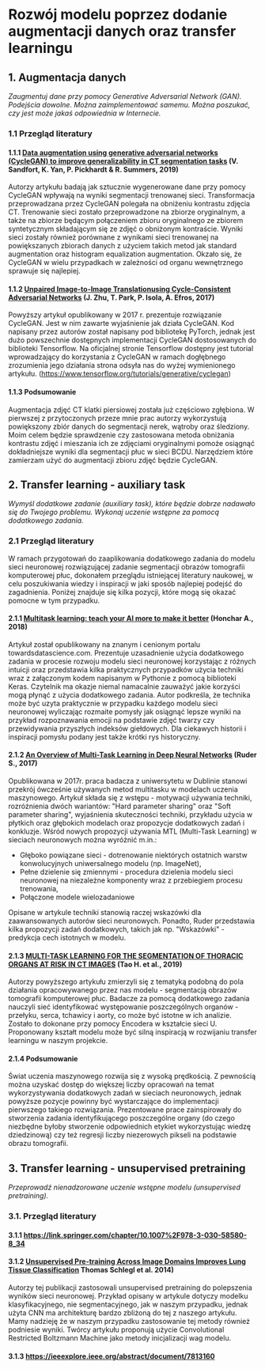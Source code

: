 # Rozwój modelu poprzez dodanie augmentacji danych oraz transfer learningu

## 1. Augmentacja danych

_Zaugmentuj dane przy pomocy Generative Adversarial Network (GAN). Podejścia dowolne. Można zaimplementować samemu. Można poszukać, czy jest może jakaś odpowiednia w Internecie._

### 1.1 Przegląd literatury
#### 1.1.1 [Data augmentation using generative adversarial networks (CycleGAN) to improve generalizability in CT segmentation tasks](https://www.nature.com/articles/s41598-019-52737-x) (V. Sandfort, K. Yan, P. Pickhardt & R. Summers, 2019)

Autorzy artykułu badają jak sztucznie wygenerowane dane przy pomocy CycleGAN wpływają na wyniki segmentacji trenowanej sieci. Transformacja przeprowadzana przez CycleGAN polegała na obniżeniu kontrastu zdjęcia CT. Trenowanie sieci zostało przeprowadzone na zbiorze oryginalnym, a także na zbiorze będącym połączeniem zbioru oryginalnego ze zbiorem syntetycznym składającym się ze zdjęć o obniżonym kontraście. Wyniki sieci zostały również porównane z wynikami sieci trenowanej na powiększanych zbiorach danych z użyciem takich metod jak standard augmentation oraz histogram equalization augmentation. Okzało się, że CycleGAN w wielu przypadkach w zależności od organu wewnętrznego sprawuje się najlepiej.

#### 1.1.2 [Unpaired Image-to-Image Translationusing Cycle-Consistent Adversarial Networks](https://arxiv.org/pdf/1703.10593.pdf) (J. Zhu, T. Park, P. Isola, A. Efros, 2017) 

Powyższy artykuł opublikowany w 2017 r. prezentuje rozwiązanie CycleGAN. Jest w nim zawarte wyjaśnienie jak działa CycleGAN. Kod napisany przez autorów został napisany pod bibliotekę PyTorch, jednak jest dużo powszechnie dostępnych implementacji CycleGAN dostosowanych do biblioteki Tensorflow.
Na oficjalnej stronie Tensorflow dostępny jest tutorial wprowadzający do korzystania z CycleGAN w ramach dogłębnego zrozumienia jego działania strona odsyła nas do wyżej wymienionego artykułu. (https://www.tensorflow.org/tutorials/generative/cyclegan)

#### 1.1.3 Podsumowanie

Augmentacja zdjęć CT klatki piersiowej została już częściowo zgłębiona. W pierwszej z przytoczonych przeze mnie prac autorzy wykorzystują powiększony zbiór danych do segmentacji nerek, wątroby oraz śledziony. Moim celem będzie sprawdzenie czy zastosowana metoda obniżania kontrastu zdjęć i mieszania ich ze zdjęciami oryginalnymi pomoże osiągnąć dokładniejsze wyniki dla segmentacji płuc w sieci BCDU. 
Narzędziem które zamierzam użyć do augmentacji zbioru zdjęć będzie CycleGAN.

## 2. Transfer learning - auxiliary task

_Wymyśl dodatkowe zadanie (auxiliary task), które będzie dobrze nadawało się do Twojego problemu. Wykonaj uczenie wstępne za pomocą dodatkowego zadania._

### 2.1 Przegląd literatury
W ramach przygotowań do zaaplikowania dodatkowego zadania do modelu sieci neuronowej rozwiązującej zadanie segmentacji obrazów tomografii komputerowej płuc, dokonałem przeglądu istniejącej literatury naukowej, w celu poszukiwania wiedzy i inspiracji w jaki sposób najlepiej podejść do zagadnienia. Poniżej znajduje się kilka pozycji, które mogą się okazać pomocne w tym przypadku.

#### 2.1.1 [Multitask learning: teach your AI more to make it better](https://towardsdatascience.com/multitask-learning-teach-your-ai-more-to-make-it-better-dde116c2cd40) (Honchar A., 2018)

Artykuł został opublikowany na znanym i cenionym portalu towardsdatascience.com. Prezentuje uzasadnienie użycia dodatkowego zadania w procesie rozwoju modelu sieci neuronowej korzystając z różnych intuicji oraz przedstawia kilka praktycznych przypadków użycia techniki wraz z załączonym kodem napisanym w Pythonie z pomocą biblioteki Keras. Czytelnik ma okazje niemal namacalnie zauważyć jakie korzyści mogą płynąć z użycia dodatkowego zadania. Autor podkreśla, że technika może być uzyta praktycznie w przypadku każdego modelu sieci neuronowej wyliczając rozmaite pomysły jak osiągnąć lepsze wyniki na przykład rozpoznawania emocji na podstawie zdjęć twarzy czy przewidywania przyszłych indeksów giełdowych. Dla ciekawych historii i inspiracji pomysłu podany jest także krótki rys historyczny.

#### 2.1.2 [An Overview of Multi-Task Learning in Deep Neural Networks](https://arxiv.org/pdf/1706.05098.pdf) (Ruder S., 2017)

Opublikowana w 2017r. praca badacza z uniwersytetu w Dublinie stanowi przekrój ówcześnie używanych metod multitasku w modelach uczenia maszynowego. Artykuł składa się z wstępu - motywacji używania techniki, rozróżnienia dwóch wariantów: "Hard parameter sharing" oraz "Soft parameter sharing", wyjaśnienia skuteczności techniki, przykładu użycia w płytkich oraz głębokich modelach oraz propozycje dodatkowych zadań i konkluzje. Wśród nowych propozycji używania MTL (Multi-Task Learning) w sieciach neuronowych można wyróżnić m.in.:
* Głęboko powiązane sieci - dotrenowanie niektórych ostatnich warstw konwolucyjnych uniwersalnego modelu (np. ImageNet),
* Pełne dzielenie się zmiennymi - procedura dzielenia modelu sieci neuronowej na niezależne komponenty wraz z przebiegiem procesu trenowania,
* Połączone modele wielozadaniowe

Opisane w artykule techniki stanowią raczej wskazówki dla zaawansowanych autorów sieci neuronowych. Ponadto, Ruder przedstawia kilka propozycji zadań dodatkowych, takich jak np. "Wskazówki" - predykcja cech istotnych w modelu.

#### 2.1.3  [MULTI-TASK LEARNING FOR THE SEGMENTATION OF THORACIC ORGANS AT RISK IN CT IMAGES](http://ceur-ws.org/Vol-2349/SegTHOR2019_paper_2.pdf) (Tao H. et al., 2019)

Autorzy powyższego artykułu zmierzyli się z tematyką podobną do pola działania opracowywanego przez nas modelu - segmentacją obrazów tomografii komputerowej płuc. Badacze za pomocą dodatkowego zadania nauczyli sieć identyfikować występowanie poszczególnych organów - przełyku, serca, tchawicy i aorty, co może być istotne w ich analizie. Zostało to dokonane przy pomocy Encodera w kształcie sieci U. Proponowany kształt modelu może być silną inspiracją w rozwijaniu transfer learningu w naszym projekcie.

#### 2.1.4 Podsumowanie

Świat uczenia maszynowego rozwija się z wysoką prędkością. Z pewnością można uzyskać dostęp do większej liczby opracowań na temat wykorzystywania dodatkowych zadań w sieciach neuronowych, jednak powyższe pozycje powinny być wystarczające do implementacji pierwszego takiego rozwiązania. Prezentowane prace zainspirowały do stworzenia zadania identyfikującego poszczególne organy (do czego niezbędne byłoby stworzenie odpowiednich etykiet wykorzystując wiedzę dziedzinową) czy też regresji liczby niezerowych pikseli na podstawie obrazu tomografii.

## 3. Transfer learning - unsupervised pretraining

_Przeprowadź nienadzorowane uczenie wstępne modelu (unsupervised pretraining)._

### 3.1. Przegląd literatury


#### 3.1.1 https://link.springer.com/chapter/10.1007%2F978-3-030-58580-8_34

  #### 3.1.2 [Unsupervised Pre-training Across Image Domains Improves Lung Tissue Classification](https://link.springer.com/chapter/10.1007/978-3-319-13972-2_8) Thomas Schlegl et al. 2014)

Autorzy tej publikacji zastosowali unsupervised pretraining do polepszenia wyników sieci neuronowej. Przykład opisany w artykule dotyczy modelku klasyfikacyjnego, nie segmentacyjnego, jak w naszym przypadku, jednak użyta CNN ma architekturę bardzo zbliżoną do tej z naszego artykułu. Mamy nadzieję że w naszym przypadku zastosowanie tej metody również podniesie wyniki. Twórcy artykułu proponują użycie Convolutional Restricted Boltzmann Machine jako metody inicjalizacji wag modelu.

#### 3.1.3 https://ieeexplore.ieee.org/abstract/document/7813160

